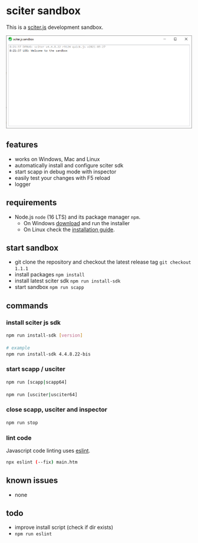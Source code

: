 # sciter sandbox

This is a [sciter.js](https://sciter.com/) development sandbox.

![sciter sandbox screenshot](screenshot.png)

## features

- works on Windows, Mac and Linux
- automatically install and configure sciter sdk
- start scapp in debug mode with inspector
- easily test your changes with F5 reload
- logger

## requirements

- Node.js `node` (16 LTS) and its package manager `npm`.
    - On Windows [download](https://nodejs.dev/download/) and run the installer
    - On Linux check the [installation guide](https://www.digitalocean.com/community/tutorials/how-to-install-node-js-on-ubuntu-20-04#option-2-%E2%80%94-installing-node-js-with-apt-using-a-nodesource-ppa).

## start sandbox

- git clone the repository and checkout the latest release tag `git checkout 1.1.1`
- install packages `npm install`
- install latest sciter sdk `npm run install-sdk`
- start sandbox `npm run scapp`

## commands

### install sciter js sdk

```sh
npm run install-sdk [version]

# example
npm run install-sdk 4.4.8.22-bis
```

### start scapp / usciter

```sh
npm run [scapp|scapp64]

npm run [usciter|usciter64]
```

### close scapp, usciter and inspector

```sh
npm run stop
```

### lint code

Javascript code linting uses [eslint](https://github.com/eslint/eslint).

```sh
npx eslint (--fix) main.htm
```

## known issues

- none

## todo

- improve install script (check if dir exists)
- `npm run eslint`
